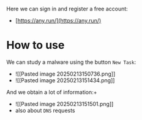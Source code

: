 Here we can sign in and register a free account:
- [https://any.run/](https://any.run/)

# How to use
We can study a malware using the button `New Task`:
- ![[Pasted image 20250213150736.png]]
-  ![[Pasted image 20250213151434.png]]

And we obtain a lot of information:+
- ![[Pasted image 20250213151501.png]]
- also about `DNS` requests
